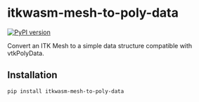 # itkwasm-mesh-to-poly-data

[![PyPI version](https://badge.fury.io/py/itkwasm-mesh-to-poly-data.svg)](https://badge.fury.io/py/itkwasm-mesh-to-poly-data)

Convert an ITK Mesh to a simple data structure compatible with vtkPolyData.

## Installation

```sh
pip install itkwasm-mesh-to-poly-data
```
